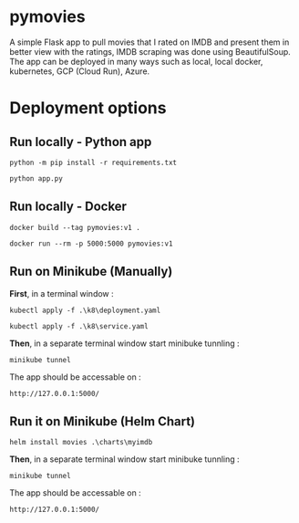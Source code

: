 # pymovies
A simple Flask app to pull movies that I rated on IMDB and present them in better view with the ratings, IMDB scraping was done using BeautifulSoup.
The app can be deployed in many ways such as local, local docker, kubernetes, GCP (Cloud Run), Azure.

# Deployment options

## Run locally - Python app
```python -m pip install -r requirements.txt```

```python app.py```

## Run locally - Docker
```docker build --tag pymovies:v1 .```

```docker run --rm -p 5000:5000 pymovies:v1```

## Run on Minikube (Manually)

**First**, in a terminal window  :

``` kubectl apply -f .\k8\deployment.yaml ```

``` kubectl apply -f .\k8\service.yaml ```

**Then**, in a separate terminal window start minibuke tunnling :

``` minikube tunnel ```

The app should be accessable on :

``` http://127.0.0.1:5000/ ``` 


## Run it on Minikube (Helm Chart)

``` helm install movies .\charts\myimdb ``` 

**Then**, in a separate terminal window start minibuke tunnling :

``` minikube tunnel ```

The app should be accessable on :

``` http://127.0.0.1:5000/ ``` 
